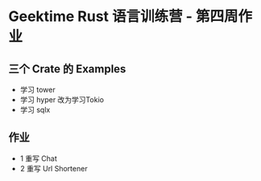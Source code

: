 # Geektime Rust 语言训练营 - 第四周作业

## 三个 Crate 的 Examples

- 学习 tower
- 学习 hyper 改为学习Tokio
- 学习 sqlx

## 作业

- 1 重写 Chat
- 2 重写 Url Shortener
